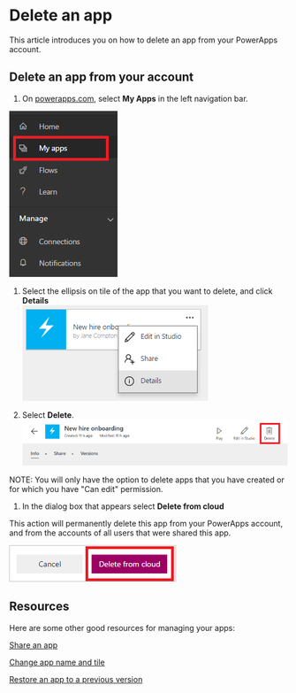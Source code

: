 <properties
    pageTitle="Delete an app | Microsoft PowerApps"
    description="Delete an existing app."
    services=""
    suite="powerapps"
    documentationCenter="na"
    authors="jamesol-msft"
    manager="darshand"
    editor=""
    tags=""
 />
<tags
    ms.service="powerapps"
    ms.devlang="na"
    ms.topic="article"
    ms.tgt_pltfrm="na"
    ms.workload="na"
    ms.date="04/07/2016"
    ms.author="jamesol"/>

# Delete an app

This article introduces you on how to delete an app from your PowerApps account.

## Delete an app from your account

1. On [powerapps.com](1), select **My Apps** in the left navigation bar.

  ![](./media/delete-app/new-file-apps-portal.png)

1. Select the ellipsis on tile of the app that you want to delete, and click **Details**  
![](./media/delete-app/new_tile_details.png)

1. Select **Delete**.  
![](./media/delete-app/new-delete-button.png)

  NOTE: You will only have the option to delete apps that you have created or for which you have "Can edit" permission.

1. In the dialog box that appears select **Delete from cloud**

  This action will permanently delete this app from your PowerApps account, and from the  accounts of all users that were shared this app.

  ![](./media/delete-app/new-deletefromcloud-button.png)

## Resources

Here are some other good resources for managing your apps:

[Share an app](./share-app.md)

[Change app name and tile](./set-name-tile.md)

[Restore an app to a previous version](./restore-an-app.md)

<!--Reference links in article-->
[1]: http://go.microsoft.com/fwlink/?LinkId=715583
